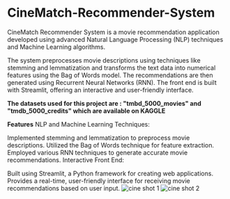 # CineMatch-Recommender-System
CineMatch Recommender System is a movie recommendation application developed using advanced Natural Language Processing (NLP) techniques and Machine Learning algorithms. 

The system preprocesses movie descriptions using techniques like stemming and lemmatization and transforms the text data into numerical features using the Bag of Words model. The recommendations are then generated using Recurrent Neural Networks (RNN). The front end is built with Streamlit, offering an interactive and user-friendly interface.

**The datasets used for this project are : "tmbd_5000_movies" and "tmdb_5000_credits" which are available on KAGGLE**

**Features**
NLP and Machine Learning Techniques:

Implemented stemming and lemmatization to preprocess movie descriptions.
Utilized the Bag of Words technique for feature extraction.
Employed various RNN techniques to generate accurate movie recommendations.
Interactive Front End:

Built using Streamlit, a Python framework for creating web applications.
Provides a real-time, user-friendly interface for receiving movie recommendations based on user input.
![cine shot 1](https://github.com/user-attachments/assets/4aaf83e2-9eab-4092-af4d-921e31b11ecc)
![cine shot 2](https://github.com/user-attachments/assets/700e7f1d-4ada-4765-83a9-69c513fe64d2)
